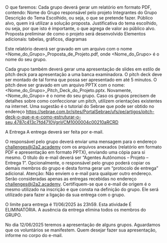 O que faremos:
Cada grupo deverá gerar um relatório em formato PDF, contendo:
	Nome do Grupo responsável pelo projeto
  	Integrantes do Grupo
  	Descrição do Tema Escolhido, ou seja, o que se pretende fazer.
  	Público alvo, quem irá utilizar a solução proposta.
  	Justificativa do tema escolhido, ou seja, por que isto é importante, o que agrega de valor ao público alvo.
  	Proposta preliminar de como o projeto será desenvolvido
  	Elementos adicionais: tabelas, gráficos, diagramas

 Este relatório deverá ser gravado em um arquivo com o nome <Nome_do_Grupo>_Proposta_de_Projeto.pdf, onde <Nome_do_Grupo> é o nome do seu grupo.

Cada grupo também deverá gerar uma apresentação de slides em estilo de pitch deck para apresentação a uma banca examinadora.
O pitch deck deve ser montado de tal forma que possa ser apresentado em até 5 minutos.
O pitch deve ser gravado em um arquivo PPTX com o nome: <Nome_do_Grupo>_Pitch_Deck_do_Projeto.pptx. Novamente, <Nome_do_Grupo> é o nome do seu grupo.
Caso os grupos precisem de detalhes sobre como confeccionar um pitch, utilizem orientações existentes na internet. Uma sugestão é o tutorial do Sebrae que pode ser obtido no endereço https://sebrae.com.br/sites/PortalSebrae/ufs/pe/artigos/pitch-deck-o-que-e-e-como-estruturar-o-seu,4787c413c7fd4710VgnVCM1000004c00210aRCRD

A Entrega
A entrega deverá ser feita por e-mail.

O responsável pelo grupo deverá enviar uma mensagem para o endereço challenges@i2a2.academy com os arquivos anexados (relatório em formato PDF e apresentação em formato PPTX), enviando uma cópia para si mesmo.
O título do e-mail deverá ser “Agentes Autônomos – Projeto – Entrega 1”.
Opcionalmente, o responsável pelo grupo poderá copiar os demais membros do grupo e desta forma gerar um “protocolo de entrega” adicional.
Atenção: Não enviem o e-mail para qualquer outro endereço. Serão consideradas apenas as entregas recebidas no endereço challenges@i2a2.academy.
Certifiquem-se que o e-mail de origem é o mesmo utilizado na inscrição e que consta na definição do grupo. Ele será utilizado para fazer a ligação da sua entrega com o grupo.

O limite para entrega é 11/06/2025 às 23h59.
Esta atividade É ELIMINATÓRIA. A ausência da entrega elimina todos os membros do GRUPO.

No dia 12/06/2025 teremos a apresentação de alguns grupos.
Aguardamos que os voluntários se manifestem.
Quem desejar fazer sua apresentação, informe no corpo do e-mail.
